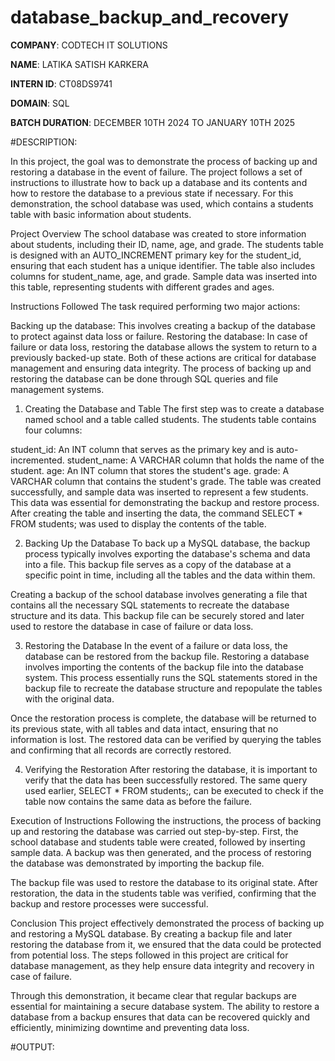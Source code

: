 # database_backup_and_recovery

**COMPANY**: CODTECH IT SOLUTIONS

**NAME**: LATIKA SATISH KARKERA

**INTERN ID**: CT08DS9741

**DOMAIN**: SQL

**BATCH DURATION**: DECEMBER 10TH 2024 TO JANUARY 10TH 2025

#DESCRIPTION:

In this project, the goal was to demonstrate the process of backing up and restoring a database in the event of failure. The project follows a set of instructions to illustrate how to back up a database and its contents and how to restore the database to a previous state if necessary. For this demonstration, the school database was used, which contains a students table with basic information about students.

Project Overview
The school database was created to store information about students, including their ID, name, age, and grade. The students table is designed with an AUTO_INCREMENT primary key for the student_id, ensuring that each student has a unique identifier. The table also includes columns for student_name, age, and grade. Sample data was inserted into this table, representing students with different grades and ages.

Instructions Followed
The task required performing two major actions:

Backing up the database: This involves creating a backup of the database to protect against data loss or failure.
Restoring the database: In case of failure or data loss, restoring the database allows the system to return to a previously backed-up state.
Both of these actions are critical for database management and ensuring data integrity. The process of backing up and restoring the database can be done through SQL queries and file management systems.

1. Creating the Database and Table
The first step was to create a database named school and a table called students. The students table contains four columns:

student_id: An INT column that serves as the primary key and is auto-incremented.
student_name: A VARCHAR column that holds the name of the student.
age: An INT column that stores the student's age.
grade: A VARCHAR column that contains the student's grade.
The table was created successfully, and sample data was inserted to represent a few students. This data was essential for demonstrating the backup and restore process. After creating the table and inserting the data, the command SELECT * FROM students; was used to display the contents of the table.

2. Backing Up the Database
To back up a MySQL database, the backup process typically involves exporting the database's schema and data into a file. This backup file serves as a copy of the database at a specific point in time, including all the tables and the data within them.

Creating a backup of the school database involves generating a file that contains all the necessary SQL statements to recreate the database structure and its data. This backup file can be securely stored and later used to restore the database in case of failure or data loss.

3. Restoring the Database
In the event of a failure or data loss, the database can be restored from the backup file. Restoring a database involves importing the contents of the backup file into the database system. This process essentially runs the SQL statements stored in the backup file to recreate the database structure and repopulate the tables with the original data.

Once the restoration process is complete, the database will be returned to its previous state, with all tables and data intact, ensuring that no information is lost. The restored data can be verified by querying the tables and confirming that all records are correctly restored.

4. Verifying the Restoration
After restoring the database, it is important to verify that the data has been successfully restored. The same query used earlier, SELECT * FROM students;, can be executed to check if the table now contains the same data as before the failure.

Execution of Instructions
Following the instructions, the process of backing up and restoring the database was carried out step-by-step. First, the school database and students table were created, followed by inserting sample data. A backup was then generated, and the process of restoring the database was demonstrated by importing the backup file.

The backup file was used to restore the database to its original state. After restoration, the data in the students table was verified, confirming that the backup and restore processes were successful.

Conclusion
This project effectively demonstrated the process of backing up and restoring a MySQL database. By creating a backup file and later restoring the database from it, we ensured that the data could be protected from potential loss. The steps followed in this project are critical for database management, as they help ensure data integrity and recovery in case of failure.

Through this demonstration, it became clear that regular backups are essential for maintaining a secure database system. The ability to restore a database from a backup ensures that data can be recovered quickly and efficiently, minimizing downtime and preventing data loss.

#OUTPUT:
